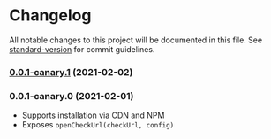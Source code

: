 # Changelog

All notable changes to this project will be documented in this file. See [standard-version](https://github.com/conventional-changelog/standard-version) for commit guidelines.

### [0.0.1-canary.1](https://gitlab.com/4auth/devx/tru-sdk-web/compare/v0.0.1-canary.0...v0.0.1-canary.1) (2021-02-02)

### 0.0.1-canary.0 (2021-02-01)

- Supports installation via CDN and NPM
- Exposes `openCheckUrl(checkUrl, config)`
